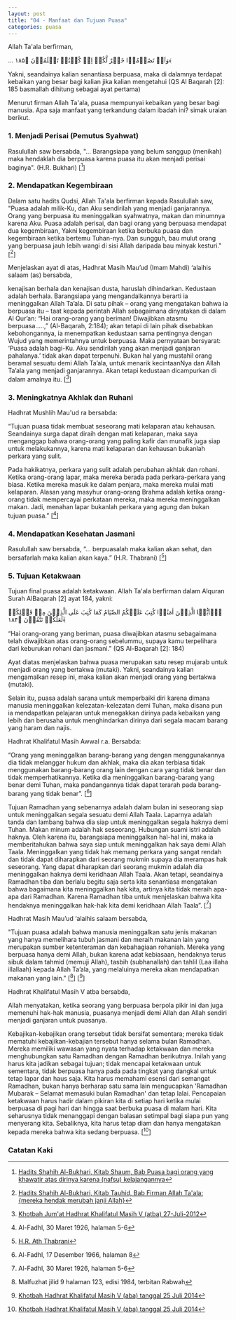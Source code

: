 ```yaml
---
layout: post
title: "04 - Manfaat dan Tujuan Puasa"
categories: puasa
---
```


Allah Ta'ala berfirman,

<p class=quran2>
... وَاَنۡ تَصُوۡمُوۡا خَیۡرٌ لَّکُمۡ اِنۡ کُنۡتُمۡ تَعۡلَمُوۡنَ ﴿۱۸۵﴾
</p>

Yakni, seandainya kalian senantiasa berpuasa, maka di dalamnya terdapat kebaikan yang besar bagi kalian jika kalian mengetahui (QS Al Baqarah [2]: 185 basmallah dihitung sebagai ayat pertama)

Menurut firman Allah Ta'ala, puasa mempunyai kebaikan yang besar bagi manusia. Apa saja manfaat yang terkandung dalam ibadah ini? simak uraian berikut.

### 1. Menjadi Perisai (Pemutus Syahwat)

Rasulullah saw bersabda, "... Barangsiapa yang belum sanggup (menikah) maka hendaklah dia berpuasa karena puasa itu akan menjadi perisai baginya". (H.R. Bukhari) [[^9550d3a0-7f04-49bd-9015-3f6e63d919b7]]

[^9550d3a0-7f04-49bd-9015-3f6e63d919b7]: [Hadits Shahih Al-Bukhari, Kitab Shaum, Bab Puasa bagi orang yang khawatir atas dirinya karena (nafsu) kelajangannya](/referensi/9550d3a0-7f04-49bd-9015-3f6e63d919b7.html)

### 2. Mendapatkan Kegembiraan

Dalam satu hadits Qudsi, Allah Ta'ala berfirman kepada Rasulullah saw, "Puasa adalah milik-Ku, dan Aku sendirilah yang menjadi ganjarannya. Orang yang berpuasa itu meninggalkan syahwatnya, makan dan minumnya karena Aku. Puasa adalah perisai, dan bagi orang yang berpuasa mendapat dua kegembiraan, Yakni kegembiraan ketika berbuka puasa dan kegembiraan ketika bertemu Tuhan-nya. Dan sungguh, bau mulut orang yang berpuasa jauh lebih wangi di sisi Allah daripada bau minyak kesturi." [[^34fcb1cc-99ed-439c-a4e6-08a2697904d6]]

[^34fcb1cc-99ed-439c-a4e6-08a2697904d6]: [Hadits Shahih Al-Bukhari, Kitab Tauhid, Bab Firman Allah Ta'ala: {mereka hendak merubah janji Allah}](/referensi/34fcb1cc-99ed-439c-a4e6-08a2697904d6.html)

Menjelaskan ayat di atas, Hadhrat Masih Mau’ud (Imam Mahdi) ‘alaihis salaam (as) bersabda, 

kenajisan berhala dan kenajisan dusta, haruslah dihindarkan. Kedustaan adalah berhala. Barangsiapa yang mengandalkannya berarti ia meninggalkan Allah Ta’ala. Di satu pihak – orang yang mengatakan bahwa ia berpuasa itu – taat kepada perintah Allah sebagaimana dinyatakan di dalam Al Qur’an: “Hai orang-orang yang beriman! Diwajibkan atasmu berpuasa…..,” (Al-Baqarah, 2:184); akan tetapi di lain pihak disebabkan kebohongannya, ia menempatkan kedustaan sama pentingnya dengan Wujud yang memerintahnya untuk berpuasa. Maka pernyataan bersyarat: ‘Puasa adalah bagi-Ku. Aku sendirilah yang akan menjadi ganjaran pahalanya.’ tidak akan dapat terpenuhi. Bukan hal yang mustahil orang beramal sesuatu demi Allah Ta’ala, untuk menarik kecintaanNya dan Allah Ta’ala yang menjadi ganjarannya. Akan tetapi kedustaan dicampurkan di dalam amalnya itu.  [[^FSS20120727]]

[^FSS20120727]: [Khotbah Jum'at Hadhrat Khalifatul Masih V (atba) 27-Juli-2012](https://www.alislam.org/archives/sermons/summary/FSS20120727-ID.pdf)

### 3. Meningkatnya Akhlak dan Ruhani

Hadhrat Mushlih Mau'ud ra bersabda: 

“Tujuan puasa tidak membuat seseorang mati kelaparan atau kehausan. Seandainya surga dapat diraih dengan mati kelaparan, maka saya menganggap bahwa orang-orang yang paling kafir dan munafik juga siap untuk melakukannya, karena mati kelaparan dan kehausan bukanlah perkara yang sulit. 

Pada hakikatnya, perkara yang sulit adalah perubahan akhlak dan rohani. Ketika orang-orang lapar, maka mereka berada pada perkara-perkara yang biasa. Ketika mereka masuk ke dalam penjara, maka mereka mulai mati kelaparan. Alasan yang masyhur orang-orang Brahma adalah ketika orang-orang tidak mempercayai perkataan mereka, maka mereka meninggalkan makan. Jadi, menahan lapar bukanlah perkara yang agung dan bukan tujuan puasa.” [[^alfadhl-1926-03-30]]

[^alfadhl-1926-03-30]: Al-Fadhl, 30 Maret 1926, halaman 5-6

### 4. Mendapatkan Kesehatan Jasmani

Rasulullah saw bersabda, “... berpuasalah maka kalian akan sehat, dan bersafarlah maka kalian akan kaya.” (H.R. Thabrani) [[^ced129b6-6325-458c-9945-b5f0912f7aa6]]

[^ced129b6-6325-458c-9945-b5f0912f7aa6]: [H.R. Ath Thabrani](/referensi/ced129b6-6325-458c-9945-b5f0912f7aa6.html)

### 5. Tujuan Ketakwaan

Tujuan final puasa adalah ketakwaan. Allah Ta'ala berfirman dalam Alquran Surah AlBaqarah [2] ayat 184, yakni:

<p class="quran2">
یٰۤاَیُّہَا الَّذِیۡنَ اٰمَنُوۡا کُتِبَ عَلَیۡکُمُ الصِّیَامُ کَمَا کُتِبَ عَلَی الَّذِیۡنَ مِنۡ قَبۡلِکُمۡ لَعَلَّکُمۡ تَتَّقُوۡنَ ﴿۱۸۴﴾ۙ
</p>

“Hai orang-orang yang beriman, puasa diwajibkan atasmu sebagaimana telah diwajibkan atas orang-orang sebelummu, supaya kamu terpelihara dari keburukan rohani dan jasmani.” (QS Al-Baqarah [2]: 184)

Ayat diatas menjelaskan bahwa puasa merupakan satu resep mujarab untuk menjadi orang yang bertakwa (mutaki). Yakni, seandainya kalian mengamalkan resep ini, maka kalian akan menjadi orang yang bertakwa (mutaki).

Selain itu, puasa adalah sarana untuk memperbaiki diri karena dimana manusia meninggalkan kelezatan-kelezatan demi Tuhan, maka disana pun ia mendapatkan pelajaran untuk menegakkan dirinya pada kebaikan yang lebih dan berusaha untuk menghindarkan dirinya dari segala macam barang yang haram dan najis.

Hadhrat Khalifatul Masih Awwal r.a. Bersabda:

“Orang yang meninggalkan barang-barang yang dengan menggunakannya dia tidak melanggar hukum dan akhlak, maka dia akan terbiasa tidak menggunakan barang-barang orang lain dengan cara yang tidak benar dan tidak memperhatikannya. Ketika dia meninggalkan barang-barang yang benar demi Tuhan, maka pandangannya tidak dapat terarah pada barang-barang yang tidak benar”. [[^alfadhl-1966-12-17-h8]] 

[^alfadhl-1966-12-17-h8]: Al-Fadhl, 17 Desember 1966, halaman 8

Tujuan Ramadhan yang sebenarnya adalah dalam bulan ini seseorang siap untuk meninggalkan segala sesuatu demi Allah Taala. Laparnya adalah tanda dan lambang bahwa dia siap untuk meninggalkan segala haknya demi Tuhan. Makan minum adalah hak seseorang. Hubungan suami istri adalah haknya. Oleh karena itu, barangsiapa meninggalkan hal-hal ini, maka ia memberitahukan bahwa saya siap untuk meninggalkan hak saya demi Allah Taala. Meninggalkan yang tidak hak memang perkara yang sangat rendah dan tidak dapat diharapkan dari seorang mukmin supaya dia merampas hak seseorang. Yang dapat diharapkan dari seorang mukmin adalah dia meninggalkan haknya demi keridhaan Allah Taala. Akan tetapi, seandainya Ramadhan tiba dan berlalu begitu saja serta kita senantiasa mengatakan bahwa bagaimana kita meninggalkan hak kita, artinya kita tidak meraih apa-apa dari Ramadhan. Karena Ramadhan tiba untuk menjelaskan bahwa kita hendaknya meninggalkan hak-hak kita demi keridhaan Allah Taala”. [[^alfadhl-1926-03-30-h5-6]]

[^alfadhl-1926-03-30-h5-6]: Al-Fadhl, 30 Maret 1926, halaman 5-6

Hadhrat Masih Mau’ud ‘alaihis salaam bersabda, 

"Tujuan puasa adalah bahwa manusia meninggalkan satu jenis makanan yang hanya memelihara tubuh jasmani dan meraih makanan lain yang merupakan sumber ketenteraman dan kebahagiaan rohaniah. Mereka yang berpuasa hanya demi Allah, bukan karena adat kebiasaan, hendaknya terus sibuk dalam tahmid (memuji Allah), tasbih (subhanallah) dan tahlil (Laa illaha illallaah) kepada Allah Ta’ala, yang melaluinya mereka akan mendapatkan makanan yang lain." [[^malfuzhat-j9-h123]] [[^FST20140725]]

[^malfuzhat-j9-h123]: Malfuzhat jilid 9 halaman 123, edisi 1984, terbitan Rabwah

[^FST20140725]: [Khotbah Hadhrat Khalifatul Masih V (aba) tanggal 25 Juli 2014](https://www.alislam.org/archives/sermons/summary/FST20140725-ID.pdf)

Hadhrat Khalifatul Masih V atba bersabda,

Allah menyatakan, ketika seorang yang berpuasa berpola pikir ini dan juga memenuhi hak-hak manusia, puasanya menjadi demi Allah dan Allah sendiri menjadi ganjaran untuk puasanya.

Kebajikan-kebajikan orang tersebut tidak bersifat sementara; mereka tidak mematuhi kebajikan-kebajian tersebut hanya selama bulan Ramadhan. Mereka memiliki wawasan yang nyata terhadap ketakwaan dan mereka menghubungkan satu Ramadhan dengan Ramadhan berikutnya. Inilah yang harus kita jadikan sebagai tujuan; tidak mencapai ketakwaan untuk sementara, tidak berpuasa hanya pada pada tingkat yang dangkal untuk tetap lapar dan haus saja. Kita harus memahami esensi dari semangat Ramadhan, bukan hanya berharap satu sama lain mengucapkan 'Ramadhan Mubarak – Selamat memasuki bulan Ramadhan' dan tetap lalai. Pencapaian ketakwaan harus hadir dalam pikiran kita di setiap hari ketika mulai berpuasa di pagi hari dan hingga saat berbuka puasa di malam hari. Kita seharusnya tidak menanggapi dengan balasan setimpal bagi siapa pun yang menyerang kita. Sebaliknya, kita harus tetap diam dan hanya mengatakan kepada mereka bahwa kita sedang berpuasa. [[^FST20140725]]

### Catatan Kaki